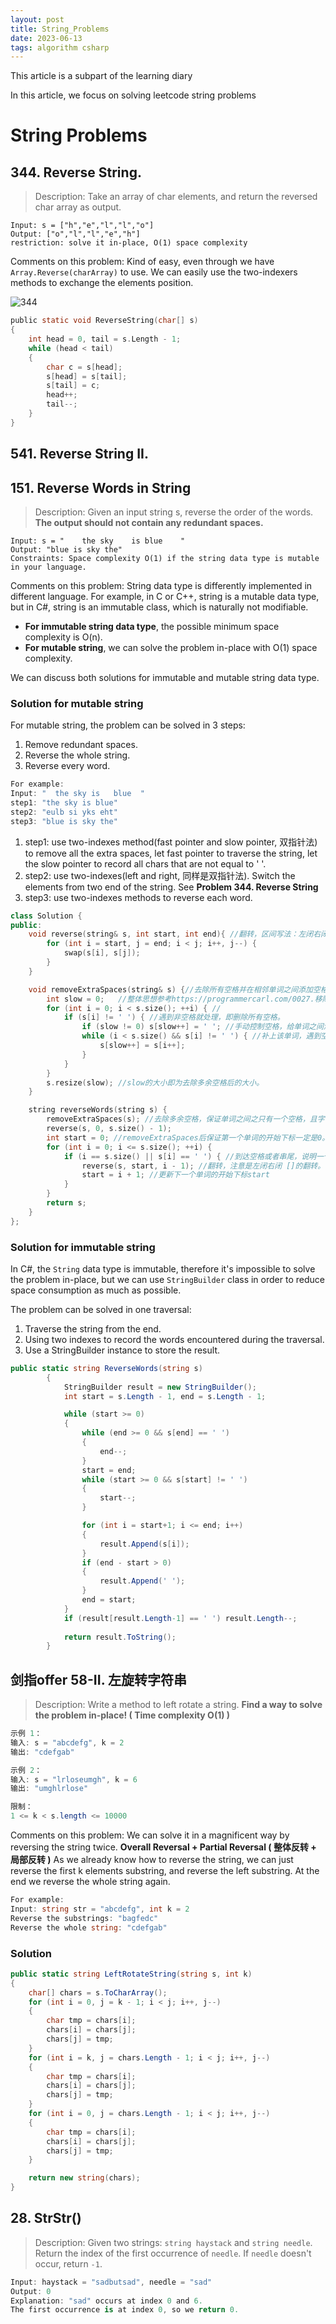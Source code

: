 ```yaml
---
layout: post
title: String_Problems
date: 2023-06-13
tags: algorithm csharp
---
```


<!-- <span style="color: blue;"> </span> -->
This article is a subpart of the learning diary

In this article, we focus on solving leetcode string problems

<!--more-->


# String Problems

## 344. Reverse String.

> Description: Take an array of char elements, and return the reversed char array as output.
>
```
Input: s = ["h","e","l","l","o"]
Output: ["o","l","l","e","h"]
restriction: solve it in-place, O(1) space complexity
```
Comments on this problem: Kind of easy, even through we have `Array.Reverse(charArray)` to use. We can easily use the two-indexers methods to exchange the elements position.

![344]({{site.baseurl}}/assets/img/344.gif)

```c sharp
public static void ReverseString(char[] s)
{
    int head = 0, tail = s.Length - 1;
    while (head < tail)
    {
        char c = s[head];
        s[head] = s[tail];
        s[tail] = c;
        head++;
        tail--;
    }
}
```

## 541. Reverse String II.

## 151. Reverse Words in String

> Description: Given an input string s, reverse the order of the words. **The output should not contain any redundant spaces.**

```
Input: s = "    the sky    is blue    "
Output: "blue is sky the"
Constraints: Space complexity O(1) if the string data type is mutable in your language.
```

Comments on this problem: String data type is differently implemented in different language. For example, in C or C++, string is a mutable data type, but in C#, string is an immutable class, which is naturally not modifiable. 

- **For immutable string data type**, the possible minimum space complexity is O(n).
- **For mutable string**, we can solve the problem in-place with O(1) space complexity.

We can discuss both solutions for immutable and mutable string data type.

### **Solution for mutable string**
For mutable string, the problem can be solved in 3 steps:
1. Remove redundant spaces.
2. Reverse the whole string.
3. Reverse every word.

```c#
For example:
Input: "  the sky is   blue  "
step1: "the sky is blue"
step2: "eulb si yks eht"
step3: "blue is sky the" 
```
1. step1: use two-indexes method(fast pointer and slow pointer, 双指针法) to remove all the extra spaces, let fast pointer to traverse the string, let the slow pointer to record all chars that are not equal to ' '. 
2. step2: use two-indexes(left and right, 同样是双指针法). Switch the elements from two end of the string. See **Problem 344. Reverse String**
3. step3: use two-indexes methods to reverse each word.

```c++
class Solution {
public:
    void reverse(string& s, int start, int end){ //翻转，区间写法：左闭右闭 []
        for (int i = start, j = end; i < j; i++, j--) {
            swap(s[i], s[j]);
        }
    }

    void removeExtraSpaces(string& s) {//去除所有空格并在相邻单词之间添加空格, 快慢指针。
        int slow = 0;   //整体思想参考https://programmercarl.com/0027.移除元素.html
        for (int i = 0; i < s.size(); ++i) { //
            if (s[i] != ' ') { //遇到非空格就处理，即删除所有空格。
                if (slow != 0) s[slow++] = ' '; //手动控制空格，给单词之间添加空格。slow != 0说明不是第一个单词，需要在单词前添加空格。
                while (i < s.size() && s[i] != ' ') { //补上该单词，遇到空格说明单词结束。
                    s[slow++] = s[i++];
                }
            }
        }
        s.resize(slow); //slow的大小即为去除多余空格后的大小。
    }

    string reverseWords(string s) {
        removeExtraSpaces(s); //去除多余空格，保证单词之间之只有一个空格，且字符串首尾没空格。
        reverse(s, 0, s.size() - 1);
        int start = 0; //removeExtraSpaces后保证第一个单词的开始下标一定是0。
        for (int i = 0; i <= s.size(); ++i) {
            if (i == s.size() || s[i] == ' ') { //到达空格或者串尾，说明一个单词结束。进行翻转。
                reverse(s, start, i - 1); //翻转，注意是左闭右闭 []的翻转。
                start = i + 1; //更新下一个单词的开始下标start
            }
        }
        return s;
    }
};
```

### **Solution for immutable string**

In C#, the `String` data type is immutable, therefore it's impossible to solve the problem in-place, but we can use `StringBuilder` class in order to reduce space consumption as much as possible.

The problem can be solved in one traversal:
1. Traverse the string from the end. 
2. Using two indexes to record the words encountered during the traversal.
3. Use a StringBuilder instance to store the result.

```C#
public static string ReverseWords(string s)
        {
            StringBuilder result = new StringBuilder();
            int start = s.Length - 1, end = s.Length - 1;

            while (start >= 0)
            {
                while (end >= 0 && s[end] == ' ')
                {
                    end--;
                }
                start = end;
                while (start >= 0 && s[start] != ' ')
                {
                    start--;
                }

                for (int i = start+1; i <= end; i++)
                {
                    result.Append(s[i]);
                }
                if (end - start > 0)
                {
                    result.Append(' ');
                }
                end = start;
            }
            if (result[result.Length-1] == ' ') result.Length--;
            
            return result.ToString();
        }
```

## 剑指offer 58-II. 左旋转字符串

> Description: Write a method to left rotate a string. **Find a way to solve the problem in-place! ( Time complexity O(1) )**

```c#
示例 1：
输入: s = "abcdefg", k = 2
输出: "cdefgab"

示例 2：
输入: s = "lrloseumgh", k = 6
输出: "umghlrlose"

限制：
1 <= k < s.length <= 10000
```

Comments on this problem: We can solve it in a magnificent way by reversing the string twice. **Overall Reversal + Partial Reversal ( 整体反转 + 局部反转 )** As we already know how to reverse the string, we can just reverse the first k elements substring, and reverse the left substring. At the end we reverse the whole string again.

```C#
For example:
Input: string str = "abcdefg", int k = 2
Reverse the substrings: "bagfedc"
Reverse the whole string: "cdefgab"
```
### Solution
```C#
public static string LeftRotateString(string s, int k)
{
    char[] chars = s.ToCharArray();
    for (int i = 0, j = k - 1; i < j; i++, j--)
    {
        char tmp = chars[i];
        chars[i] = chars[j];
        chars[j] = tmp;
    }
    for (int i = k, j = chars.Length - 1; i < j; i++, j--)
    {
        char tmp = chars[i];
        chars[i] = chars[j];
        chars[j] = tmp;
    }
    for (int i = 0, j = chars.Length - 1; i < j; i++, j--)
    {
        char tmp = chars[i];
        chars[i] = chars[j];
        chars[j] = tmp;
    }

    return new string(chars);
}
```

## 28. StrStr()

> Description: Given two strings: `string haystack` and `string needle`. Return the index of the first occurrence of `needle`. If `needle` doesn't occur, return `-1`.

```C#
Input: haystack = "sadbutsad", needle = "sad"
Output: 0
Explanation: "sad" occurs at index 0 and 6.
The first occurrence is at index 0, so we return 0.
```
